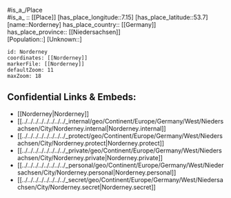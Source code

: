 ﻿---
location: [53.7,7.15] 
mapzoom: [7,12] 
mapmarker: city 
type: City
tags:
- geo/City


SpocWebEntityId: 32947
isDeleted: false
confidential: public

---
#is_a_/Place  
#is_a_ :: [[Place]] 
[has_place_longitude::7.15] 
[has_place_latitude::53.7] 
[name::Norderney] 
has_place_country:: [[Germany]]  
has_place_province:: [[Niedersachsen]]  
[Population::] 
[Unknown::] 


```leaflet
id: Norderney
coordinates: [[Norderney]] 
markerFile: [[Norderney]] 
defaultZoom: 11 
maxZoom: 18
```


## Confidential Links & Embeds: 
- [[Norderney|Norderney]]  
- [[../../../../../../../../_internal/geo/Continent/Europe/Germany/West/Niedersachsen/City/Norderney.internal|Norderney.internal]] 
- [[../../../../../../../../_protect/geo/Continent/Europe/Germany/West/Niedersachsen/City/Norderney.protect|Norderney.protect]] 
- [[../../../../../../../../_private/geo/Continent/Europe/Germany/West/Niedersachsen/City/Norderney.private|Norderney.private]] 
- [[../../../../../../../../_personal/geo/Continent/Europe/Germany/West/Niedersachsen/City/Norderney.personal|Norderney.personal]] 
- [[../../../../../../../../_secret/geo/Continent/Europe/Germany/West/Niedersachsen/City/Norderney.secret|Norderney.secret]] 
